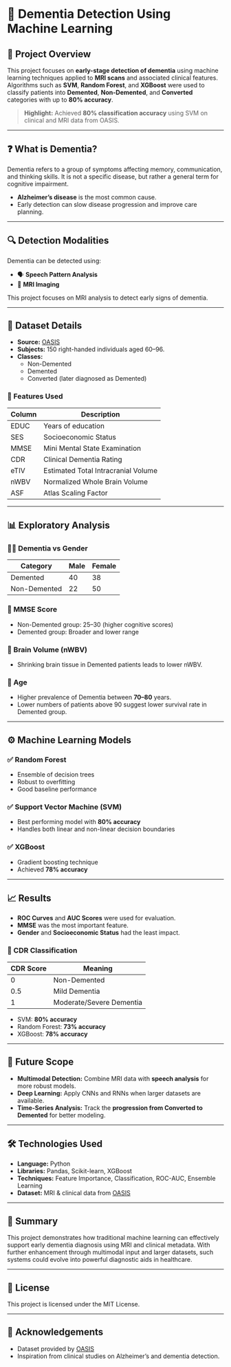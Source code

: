# 🧠 Dementia Detection Using Machine Learning

## 📝 Project Overview  
This project focuses on **early-stage detection of dementia** using machine learning techniques applied to **MRI scans** and associated clinical features. Algorithms such as **SVM**, **Random Forest**, and **XGBoost** were used to classify patients into **Demented**, **Non-Demented**, and **Converted** categories with up to **80% accuracy**.

> **Highlight:** Achieved **80% classification accuracy** using SVM on clinical and MRI data from OASIS.

---

## ❓ What is Dementia?
Dementia refers to a group of symptoms affecting memory, communication, and thinking skills. It is not a specific disease, but rather a general term for cognitive impairment.  
- **Alzheimer’s disease** is the most common cause.  
- Early detection can slow disease progression and improve care planning.

---

## 🔍 Detection Modalities

Dementia can be detected using:
- 🗣 **Speech Pattern Analysis**
- 🧠 **MRI Imaging**

This project focuses on MRI analysis to detect early signs of dementia.

---

## 🧬 Dataset Details

- **Source:** [OASIS](https://www.oasis-brains.org/)
- **Subjects:** 150 right-handed individuals aged 60–96.
- **Classes:**
  - Non-Demented
  - Demented
  - Converted (later diagnosed as Demented)

### 🧾 Features Used

| Column | Description |
|--------|-------------|
| EDUC   | Years of education |
| SES    | Socioeconomic Status |
| MMSE   | Mini Mental State Examination |
| CDR    | Clinical Dementia Rating |
| eTIV   | Estimated Total Intracranial Volume |
| nWBV   | Normalized Whole Brain Volume |
| ASF    | Atlas Scaling Factor |

---

## 📊 Exploratory Analysis

### 👨‍🦳 Dementia vs Gender
| Category       | Male | Female |
|----------------|------|--------|
| Demented       | 40   | 38     |
| Non-Demented   | 22   | 50     |

### 🧠 MMSE Score
- Non-Demented group: 25–30 (higher cognitive scores)
- Demented group: Broader and lower range

### 🧠 Brain Volume (nWBV)
- Shrinking brain tissue in Demented patients leads to lower nWBV.

### 🎂 Age
- Higher prevalence of Dementia between **70–80** years.
- Lower numbers of patients above 90 suggest lower survival rate in Demented group.

---

## ⚙️ Machine Learning Models

### ✅ Random Forest
- Ensemble of decision trees
- Robust to overfitting
- Good baseline performance

### ✅ Support Vector Machine (SVM)
- Best performing model with **80% accuracy**
- Handles both linear and non-linear decision boundaries

### ✅ XGBoost
- Gradient boosting technique
- Achieved **78% accuracy**

---

## 📈 Results

- **ROC Curves** and **AUC Scores** were used for evaluation.
- **MMSE** was the most important feature.
- **Gender** and **Socioeconomic Status** had the least impact.

### 🎯 CDR Classification

| CDR Score | Meaning             |
|-----------|---------------------|
| 0         | Non-Demented        |
| 0.5       | Mild Dementia       |
| 1         | Moderate/Severe Dementia |

- SVM: **80% accuracy**  
- Random Forest: **73% accuracy**  
- XGBoost: **78% accuracy**

---

## 🔮 Future Scope

- **Multimodal Detection:** Combine MRI data with **speech analysis** for more robust models.
- **Deep Learning:** Apply CNNs and RNNs when larger datasets are available.
- **Time-Series Analysis:** Track the **progression from Converted to Demented** for better modeling.

---

## 🛠️ Technologies Used

- **Language:** Python  
- **Libraries:** Pandas, Scikit-learn, XGBoost  
- **Techniques:** Feature Importance, Classification, ROC-AUC, Ensemble Learning  
- **Dataset:** MRI & clinical data from [OASIS](https://www.oasis-brains.org/)

---

## 📌 Summary

This project demonstrates how traditional machine learning can effectively support early dementia diagnosis using MRI and clinical metadata. With further enhancement through multimodal input and larger datasets, such systems could evolve into powerful diagnostic aids in healthcare.

---

## 📎 License

This project is licensed under the MIT License.

---

## 🙌 Acknowledgements

- Dataset provided by [OASIS](https://www.oasis-brains.org/)
- Inspiration from clinical studies on Alzheimer’s and dementia detection.
